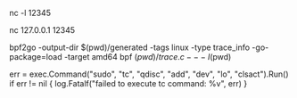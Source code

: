 
nc -l 12345

nc 127.0.0.1 12345

bpf2go -output-dir $(pwd)/generated -tags linux -type trace_info -go-package=load -target amd64 bpf $(pwd)/trace.c -- -I$(pwd)

err = exec.Command("sudo", "tc", "qdisc", "add", "dev", "lo", "clsact").Run()
	if err != nil {
		log.Fatalf("failed to execute tc command: %v", err)
	}
